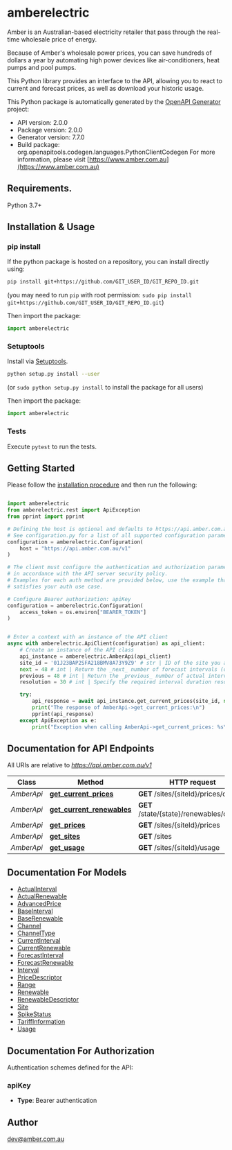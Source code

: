 # amberelectric
Amber is an Australian-based electricity retailer that pass through the real-time wholesale price of energy.

Because of Amber's wholesale power prices, you can save hundreds of dollars a year by automating high power devices like air-conditioners, heat pumps and pool pumps.

This Python library provides an interface to the API, allowing you to react to current and forecast prices, as well as download your historic usage.

This Python package is automatically generated by the [OpenAPI Generator](https://openapi-generator.tech) project:

- API version: 2.0.0
- Package version: 2.0.0
- Generator version: 7.7.0
- Build package: org.openapitools.codegen.languages.PythonClientCodegen
For more information, please visit [https://www.amber.com.au](https://www.amber.com.au)

## Requirements.

Python 3.7+

## Installation & Usage
### pip install

If the python package is hosted on a repository, you can install directly using:

```sh
pip install git+https://github.com/GIT_USER_ID/GIT_REPO_ID.git
```
(you may need to run `pip` with root permission: `sudo pip install git+https://github.com/GIT_USER_ID/GIT_REPO_ID.git`)

Then import the package:
```python
import amberelectric
```

### Setuptools

Install via [Setuptools](http://pypi.python.org/pypi/setuptools).

```sh
python setup.py install --user
```
(or `sudo python setup.py install` to install the package for all users)

Then import the package:
```python
import amberelectric
```

### Tests

Execute `pytest` to run the tests.

## Getting Started

Please follow the [installation procedure](#installation--usage) and then run the following:

```python

import amberelectric
from amberelectric.rest import ApiException
from pprint import pprint

# Defining the host is optional and defaults to https://api.amber.com.au/v1
# See configuration.py for a list of all supported configuration parameters.
configuration = amberelectric.Configuration(
    host = "https://api.amber.com.au/v1"
)

# The client must configure the authentication and authorization parameters
# in accordance with the API server security policy.
# Examples for each auth method are provided below, use the example that
# satisfies your auth use case.

# Configure Bearer authorization: apiKey
configuration = amberelectric.Configuration(
    access_token = os.environ["BEARER_TOKEN"]
)


# Enter a context with an instance of the API client
async with amberelectric.ApiClient(configuration) as api_client:
    # Create an instance of the API class
    api_instance = amberelectric.AmberApi(api_client)
    site_id = '01J23BAP2SFA218BMV8A73Y9Z9' # str | ID of the site you are fetching prices for. Can be found using the `/sites` enpoint
    next = 48 # int | Return the _next_ number of forecast intervals (optional)
    previous = 48 # int | Return the _previous_ number of actual intervals. (optional)
    resolution = 30 # int | Specify the required interval duration resolution. Valid options: 30. Default: 30 (optional) (default to 30)

    try:
        api_response = await api_instance.get_current_prices(site_id, next=next, previous=previous, resolution=resolution)
        print("The response of AmberApi->get_current_prices:\n")
        pprint(api_response)
    except ApiException as e:
        print("Exception when calling AmberApi->get_current_prices: %s\n" % e)

```

## Documentation for API Endpoints

All URIs are relative to *https://api.amber.com.au/v1*

Class | Method | HTTP request | Description
------------ | ------------- | ------------- | -------------
*AmberApi* | [**get_current_prices**](docs/AmberApi.md#get_current_prices) | **GET** /sites/{siteId}/prices/current | 
*AmberApi* | [**get_current_renewables**](docs/AmberApi.md#get_current_renewables) | **GET** /state/{state}/renewables/current | 
*AmberApi* | [**get_prices**](docs/AmberApi.md#get_prices) | **GET** /sites/{siteId}/prices | 
*AmberApi* | [**get_sites**](docs/AmberApi.md#get_sites) | **GET** /sites | 
*AmberApi* | [**get_usage**](docs/AmberApi.md#get_usage) | **GET** /sites/{siteId}/usage | 


## Documentation For Models

 - [ActualInterval](docs/ActualInterval.md)
 - [ActualRenewable](docs/ActualRenewable.md)
 - [AdvancedPrice](docs/AdvancedPrice.md)
 - [BaseInterval](docs/BaseInterval.md)
 - [BaseRenewable](docs/BaseRenewable.md)
 - [Channel](docs/Channel.md)
 - [ChannelType](docs/ChannelType.md)
 - [CurrentInterval](docs/CurrentInterval.md)
 - [CurrentRenewable](docs/CurrentRenewable.md)
 - [ForecastInterval](docs/ForecastInterval.md)
 - [ForecastRenewable](docs/ForecastRenewable.md)
 - [Interval](docs/Interval.md)
 - [PriceDescriptor](docs/PriceDescriptor.md)
 - [Range](docs/Range.md)
 - [Renewable](docs/Renewable.md)
 - [RenewableDescriptor](docs/RenewableDescriptor.md)
 - [Site](docs/Site.md)
 - [SpikeStatus](docs/SpikeStatus.md)
 - [TariffInformation](docs/TariffInformation.md)
 - [Usage](docs/Usage.md)


<a id="documentation-for-authorization"></a>
## Documentation For Authorization


Authentication schemes defined for the API:
<a id="apiKey"></a>
### apiKey

- **Type**: Bearer authentication


## Author

dev@amber.com.au


